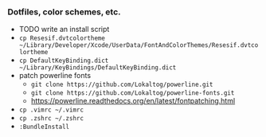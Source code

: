### Dotfiles, color schemes, etc.
* TODO write an install script
* `cp Resesif.dvtcolortheme ~/Library/Developer/Xcode/UserData/FontAndColorThemes/Resesif.dvtcolortheme`
* `cp DefaultKeyBinding.dict ~/Library/KeyBindings/DefaultKeyBinding.dict`
* patch powerline fonts
  * `git clone https://github.com/Lokaltog/powerline.git`
  * `git clone https://github.com/Lokaltog/powerline-fonts.git`
  * https://powerline.readthedocs.org/en/latest/fontpatching.html
* `cp .vimrc ~/.vimrc`
* `cp .zshrc ~/.zshrc`
* `:BundleInstall`

